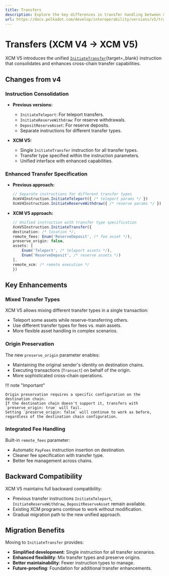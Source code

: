 ```yaml
---
title: Transfers
description: Explore the key differences in transfer handling between XCM V4 and V5, including unified transfer instructions, multiple asset types, and improved cross-chain transfer capabilities.
url: https://docs.polkadot.com/develop/interoperability/versions/v5/transfers/
---
```


# Transfers (XCM V4 → XCM V5)

XCM V5 introduces the unified [`InitiateTransfer`](https://paritytech.github.io/polkadot-sdk/master/staging_xcm/v5/enum.Instruction.html#variant.InitiateTransfer){target=\_blank} instruction that consolidates and enhances cross-chain transfer capabilities.

## Changes from v4

### Instruction Consolidation

- **Previous versions:**

    - `InitiateTeleport`: For teleport transfers.
    - `InitiateReserveWithdraw`: For reserve withdrawals.  
    - `DepositReserveAsset`: For reserve deposits.
    - Separate instructions for different transfer types.

- **XCM V5:**

    - Single `InitiateTransfer` instruction for all transfer types.
    - Transfer type specified within the instruction parameters.
    - Unified interface with enhanced capabilities.

### Enhanced Transfer Specification

- **Previous approach:**

    ```typescript
    // Separate instructions for different transfer types
    XcmV4Instruction.InitiateTeleport({ /* teleport params */ })
    XcmV4Instruction.InitiateReserveWithdraw({ /* reserve params */ })
    ```

- **XCM V5 approach:**

    ```typescript
    // Unified instruction with transfer type specification
    XcmV5Instruction.InitiateTransfer({
    destination: /* location */,
    remote_fees: Enum('ReserveDeposit', /* fee asset */),
    preserve_origin: false,
    assets: [
        Enum('Teleport', /* teleport assets */),
        Enum('ReserveDeposit', /* reserve assets */)
    ],
    remote_xcm: /* remote execution */
    })
    ```

## Key Enhancements

### Mixed Transfer Types

XCM V5 allows mixing different transfer types in a single transaction:

- Teleport some assets while reserve-transferring others.
- Use different transfer types for fees vs. main assets.
- More flexible asset handling in complex scenarios.

### Origin Preservation

The new `preserve_origin` parameter enables:

- Maintaining the original sender's identity on destination chains.
- Executing transactions (`Transact`) on behalf of the origin.
- More sophisticated cross-chain operations.

!!! note "Important"

    Origin preservation requires a specific configuration on the destination chain.
    If the destination chain doesn't support it, transfers with `preserve_origin: true` will fail.
    Setting `preserve_origin: false` will continue to work as before, regardless of the destination chain configuration.

### Integrated Fee Handling

Built-in `remote_fees` parameter:

- Automatic `PayFees` instruction insertion on destination.
- Cleaner fee specification with transfer type.
- Better fee management across chains.

## Backward Compatibility

XCM V5 maintains full backward compatibility:

- Previous transfer instructions `InitiateTeleport`, `InitiateReserveWithdraw`, `DepositReserveAsset` remain available.
- Existing XCM programs continue to work without modification.
- Gradual migration path to the new unified approach.

## Migration Benefits

Moving to `InitiateTransfer` provides:

- **Simplified development**: Single instruction for all transfer scenarios.
- **Enhanced flexibility**: Mix transfer types and preserve origins.
- **Better maintainability**: Fewer instruction types to manage.
- **Future-proofing**: Foundation for additional transfer enhancements.
